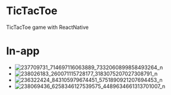 # TicTacToe

TicTacToe game with ReactNative

# In-app
* ![237709731_714697116063889_7332060899858493264_n](https://user-images.githubusercontent.com/56938330/130275191-4a449c8f-f3df-47be-9c51-b28ccbd87f99.jpg)
* ![238026183_260071115728177_3183075207027308791_n](https://user-images.githubusercontent.com/56938330/130275216-5c20d152-4fb5-49f9-884b-94b9d6f4eb7d.jpg)
* ![236322424_843105979674451_5751890921207694453_n](https://user-images.githubusercontent.com/56938330/130275227-1ca92328-8b11-4ce3-96c3-cc57735992c1.jpg)
* ![238069436_6258346127539575_4489634661313701007_n](https://user-images.githubusercontent.com/56938330/130275231-2244f9b9-896f-4af1-8103-27d5c137290d.jpg)



